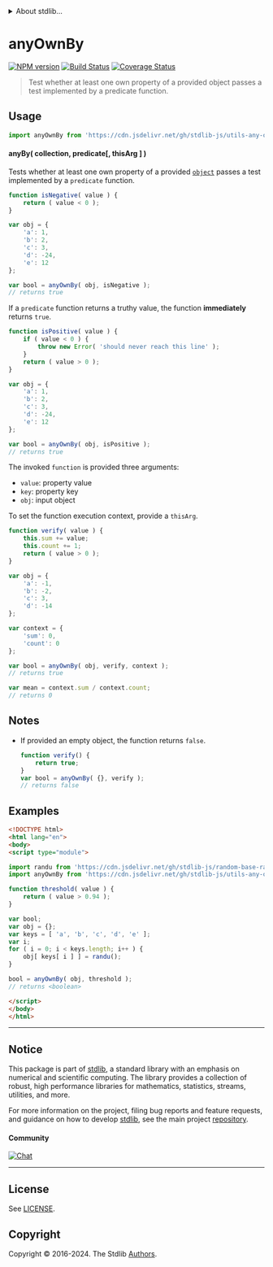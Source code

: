 <!--

@license Apache-2.0

Copyright (c) 2024 The Stdlib Authors.

Licensed under the Apache License, Version 2.0 (the "License");
you may not use this file except in compliance with the License.
You may obtain a copy of the License at

   http://www.apache.org/licenses/LICENSE-2.0

Unless required by applicable law or agreed to in writing, software
distributed under the License is distributed on an "AS IS" BASIS,
WITHOUT WARRANTIES OR CONDITIONS OF ANY KIND, either express or implied.
See the License for the specific language governing permissions and
limitations under the License.

-->


<details>
  <summary>
    About stdlib...
  </summary>
  <p>We believe in a future in which the web is a preferred environment for numerical computation. To help realize this future, we've built stdlib. stdlib is a standard library, with an emphasis on numerical and scientific computation, written in JavaScript (and C) for execution in browsers and in Node.js.</p>
  <p>The library is fully decomposable, being architected in such a way that you can swap out and mix and match APIs and functionality to cater to your exact preferences and use cases.</p>
  <p>When you use stdlib, you can be absolutely certain that you are using the most thorough, rigorous, well-written, studied, documented, tested, measured, and high-quality code out there.</p>
  <p>To join us in bringing numerical computing to the web, get started by checking us out on <a href="https://github.com/stdlib-js/stdlib">GitHub</a>, and please consider <a href="https://opencollective.com/stdlib">financially supporting stdlib</a>. We greatly appreciate your continued support!</p>
</details>

# anyOwnBy

[![NPM version][npm-image]][npm-url] [![Build Status][test-image]][test-url] [![Coverage Status][coverage-image]][coverage-url] <!-- [![dependencies][dependencies-image]][dependencies-url] -->

> Test whether at least one own property of a provided object passes a test implemented by a predicate function.

<!-- Section to include introductory text. Make sure to keep an empty line after the intro `section` element and another before the `/section` close. -->

<section class="intro">

</section>

<!-- /.intro -->

<!-- Package usage documentation. -->



<section class="usage">

## Usage

```javascript
import anyOwnBy from 'https://cdn.jsdelivr.net/gh/stdlib-js/utils-any-own-by@esm/index.mjs';
```

#### anyBy( collection, predicate\[, thisArg ] )

Tests whether at least one own property of a provided [`object`][mdn-object] passes a test implemented by a `predicate` function.

```javascript
function isNegative( value ) {
    return ( value < 0 );
}

var obj = {
    'a': 1,
    'b': 2,
    'c': 3,
    'd': -24,
    'e': 12
};

var bool = anyOwnBy( obj, isNegative );
// returns true
```

If a `predicate` function returns a truthy value, the function **immediately** returns `true`.

```javascript
function isPositive( value ) {
    if ( value < 0 ) {
        throw new Error( 'should never reach this line' );
    }
    return ( value > 0 );
}

var obj = {
    'a': 1,
    'b': 2,
    'c': 3,
    'd': -24,
    'e': 12
};

var bool = anyOwnBy( obj, isPositive );
// returns true
```

The invoked `function` is provided three arguments:

-   `value`: property value
-   `key`: property key
-   `obj`: input object

To set the function execution context, provide a `thisArg`.

```javascript
function verify( value ) {
    this.sum += value;
    this.count += 1;
    return ( value > 0 );
}

var obj = {
    'a': -1,
    'b': -2,
    'c': 3,
    'd': -14
};

var context = {
    'sum': 0,
    'count': 0
};

var bool = anyOwnBy( obj, verify, context );
// returns true

var mean = context.sum / context.count;
// returns 0
```

</section>

<!-- /.usage -->

<!-- Package usage notes. Make sure to keep an empty line after the `section` element and another before the `/section` close. -->

<section class="notes">

## Notes

-   If provided an empty object, the function returns `false`.

    ```javascript
    function verify() {
        return true;
    }
    var bool = anyOwnBy( {}, verify );
    // returns false
    ```

</section>

<!-- /.notes -->

<!-- Package usage examples. -->

<section class="examples">

## Examples

<!-- eslint no-undef: "error" -->

```html
<!DOCTYPE html>
<html lang="en">
<body>
<script type="module">

import randu from 'https://cdn.jsdelivr.net/gh/stdlib-js/random-base-randu@esm/index.mjs';
import anyOwnBy from 'https://cdn.jsdelivr.net/gh/stdlib-js/utils-any-own-by@esm/index.mjs';

function threshold( value ) {
    return ( value > 0.94 );
}

var bool;
var obj = {};
var keys = [ 'a', 'b', 'c', 'd', 'e' ];
var i;
for ( i = 0; i < keys.length; i++ ) {
    obj[ keys[ i ] ] = randu();
}

bool = anyOwnBy( obj, threshold );
// returns <boolean>

</script>
</body>
</html>
```

</section>

<!-- /.examples -->

<!-- Section to include cited references. If references are included, add a horizontal rule *before* the section. Make sure to keep an empty line after the `section` element and another before the `/section` close. -->

<section class="references">

</section>

<!-- /.references -->

<!-- Section for related `stdlib` packages. Do not manually edit this section, as it is automatically populated. -->

<section class="related">

</section>

<!-- /.related -->

<!-- Section for all links. Make sure to keep an empty line after the `section` element and another before the `/section` close. -->


<section class="main-repo" >

* * *

## Notice

This package is part of [stdlib][stdlib], a standard library with an emphasis on numerical and scientific computing. The library provides a collection of robust, high performance libraries for mathematics, statistics, streams, utilities, and more.

For more information on the project, filing bug reports and feature requests, and guidance on how to develop [stdlib][stdlib], see the main project [repository][stdlib].

#### Community

[![Chat][chat-image]][chat-url]

---

## License

See [LICENSE][stdlib-license].


## Copyright

Copyright &copy; 2016-2024. The Stdlib [Authors][stdlib-authors].

</section>

<!-- /.stdlib -->

<!-- Section for all links. Make sure to keep an empty line after the `section` element and another before the `/section` close. -->

<section class="links">

[npm-image]: http://img.shields.io/npm/v/@stdlib/utils-any-own-by.svg
[npm-url]: https://npmjs.org/package/@stdlib/utils-any-own-by

[test-image]: https://github.com/stdlib-js/utils-any-own-by/actions/workflows/test.yml/badge.svg?branch=v0.1.0
[test-url]: https://github.com/stdlib-js/utils-any-own-by/actions/workflows/test.yml?query=branch:v0.1.0

[coverage-image]: https://img.shields.io/codecov/c/github/stdlib-js/utils-any-own-by/main.svg
[coverage-url]: https://codecov.io/github/stdlib-js/utils-any-own-by?branch=main

<!--

[dependencies-image]: https://img.shields.io/david/stdlib-js/utils-any-own-by.svg
[dependencies-url]: https://david-dm.org/stdlib-js/utils-any-own-by/main

-->

[chat-image]: https://img.shields.io/gitter/room/stdlib-js/stdlib.svg
[chat-url]: https://app.gitter.im/#/room/#stdlib-js_stdlib:gitter.im

[stdlib]: https://github.com/stdlib-js/stdlib

[stdlib-authors]: https://github.com/stdlib-js/stdlib/graphs/contributors

[umd]: https://github.com/umdjs/umd
[es-module]: https://developer.mozilla.org/en-US/docs/Web/JavaScript/Guide/Modules

[deno-url]: https://github.com/stdlib-js/utils-any-own-by/tree/deno
[deno-readme]: https://github.com/stdlib-js/utils-any-own-by/blob/deno/README.md
[umd-url]: https://github.com/stdlib-js/utils-any-own-by/tree/umd
[umd-readme]: https://github.com/stdlib-js/utils-any-own-by/blob/umd/README.md
[esm-url]: https://github.com/stdlib-js/utils-any-own-by/tree/esm
[esm-readme]: https://github.com/stdlib-js/utils-any-own-by/blob/esm/README.md
[branches-url]: https://github.com/stdlib-js/utils-any-own-by/blob/main/branches.md

[stdlib-license]: https://raw.githubusercontent.com/stdlib-js/utils-any-own-by/main/LICENSE

[mdn-object]: https://developer.mozilla.org/en-US/docs/Web/JavaScript/Reference/Global_Objects/Object

<!-- <related-links> -->

<!-- </related-links> -->

</section>

<!-- /.links -->
